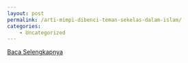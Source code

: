 ```yaml
---
layout: post
permalink: /arti-mimpi-dibenci-teman-sekelas-dalam-islam/
categories:
    - Uncategorized
---
```


[Baca Selengkapnya](/06)